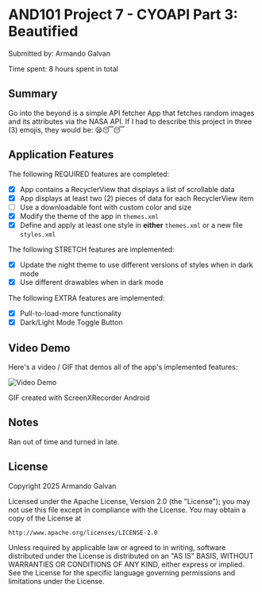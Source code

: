 <!-- (This is a comment) INSTRUCTIONS: Go through this page and fill out any **bolded** entries with their correct values.-->

# AND101 Project 7 - CYOAPI Part 3: Beautified

Submitted by: Armando Galvan

Time spent: 8 hours spent in total

## Summary

Go into the beyond is a simple API fetcher App that fetches random images and its attributes via the NASA API.
If I had to describe this project in three (3) emojis, they would be: 😪😴😴

## Application Features

<!-- (This is a comment) Please be sure to change the [ ] to [x] for any features you completed.  If a feature is not checked [x], you might miss the points for that item! -->

The following REQUIRED features are completed:

- [X] App contains a RecyclerView that displays a list of scrollable data
- [X] App displays at least two (2) pieces of data for each RecyclerView item
- [ ] Use a downloadable font with custom color and size
- [X] Modify the theme of the app in `themes.xml`
- [X] Define and apply at least one style in **either** `themes.xml` or a new file `styles.xml`

The following STRETCH features are implemented:

- [X] Update the night theme to use different versions of styles when in dark mode
- [X] Use different drawables when in dark mode

The following EXTRA features are implemented:

- [X] Pull-to-load-more functionality
- [X] Dark/Light Mode Toggle Button 

## Video Demo

Here's a video / GIF that demos all of the app's implemented features:

<img src='https://i.imgur.com/0sJjaBZ.gif' title='Video Demo' width='' alt='Video Demo' />

GIF created with ScreenXRecorder Android 
## Notes

Ran out of time and turned in late.


## License

Copyright 2025 Armando Galvan

Licensed under the Apache License, Version 2.0 (the "License");
you may not use this file except in compliance with the License.
You may obtain a copy of the License at

    http://www.apache.org/licenses/LICENSE-2.0

Unless required by applicable law or agreed to in writing, software
distributed under the License is distributed on an "AS IS" BASIS,
WITHOUT WARRANTIES OR CONDITIONS OF ANY KIND, either express or implied.
See the License for the specific language governing permissions and
limitations under the License.
